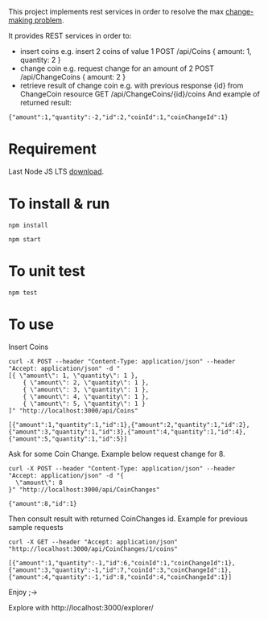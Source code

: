 This project implements rest services in order to resolve the max [change-making problem](https://en.wikipedia.org/wiki/Change-making_problem).

It provides REST services in order to:
* insert coins e.g. insert 2 coins of value 1 POST /api/Coins { amount: 1, quantity: 2 }
* change coin e.g. request change for an amount of 2 POST /api/ChangeCoins  { amount: 2 }
* retrieve result of change coin e.g. with previous response {id} from ChangeCoin resource GET /api/ChangeCoins/{id}/coins 
   And example of returned result:
```
{"amount":1,"quantity":-2,"id":2,"coinId":1,"coinChangeId":1}
```

# Requirement

Last Node JS LTS [download](https://nodejs.org/en/download/).

# To install & run

```
npm install

npm start
```

# To  unit test

```
npm test
```

# To use

Insert Coins
```
curl -X POST --header "Content-Type: application/json" --header "Accept: application/json" -d "
[{ \"amount\": 1, \"quantity\": 1 },
    { \"amount\": 2, \"quantity\": 1 },
    { \"amount\": 3, \"quantity\": 1 },
    { \"amount\": 4, \"quantity\": 1 },
    { \"amount\": 5, \"quantity\": 1 }
]" "http://localhost:3000/api/Coins"

[{"amount":1,"quantity":1,"id":1},{"amount":2,"quantity":1,"id":2},{"amount":3,"quantity":1,"id":3},{"amount":4,"quantity":1,"id":4},{"amount":5,"quantity":1,"id":5}]
```


Ask for some Coin Change. 
Example below request change for 8. 
```
curl -X POST --header "Content-Type: application/json" --header "Accept: application/json" -d "{
  \"amount\": 8
}" "http://localhost:3000/api/CoinChanges"

{"amount":8,"id":1}
```

Then consult result with returned CoinChanges id. 
Example for previous sample requests
```
curl -X GET --header "Accept: application/json" "http://localhost:3000/api/CoinChanges/1/coins"

[{"amount":1,"quantity":-1,"id":6,"coinId":1,"coinChangeId":1},{"amount":3,"quantity":-1,"id":7,"coinId":3,"coinChangeId":1},{"amount":4,"quantity":-1,"id":8,"coinId":4,"coinChangeId":1}]
```

Enjoy ;->

Explore with http://localhost:3000/explorer/
